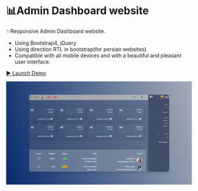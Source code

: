 
# 📊Admin Dashboard website

✨Responsive Admin Dashboard website.
- Using  Bootstrap4, jQuery
- Using direction RTL in bootstrap(for persian websites)
- Compatible with all mobile devices and with a beautiful and pleasant user interface.

[▶️ Launch Demo](https://asaddoost.github.io/Admin-Dashboard-2/)

![preview img](/preview.jpg)
